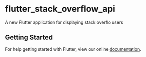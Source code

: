 # flutter_stack_overflow_api

A new Flutter application for displaying stack overflo users

## Getting Started

For help getting started with Flutter, view our online
[documentation](https://flutter.io/).
